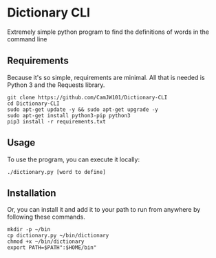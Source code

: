 # Dictionary CLI
 Extremely simple python program to find the definitions of words in the command line

## Requirements
 Because it's so simple, requirements are minimal. All that is needed is Python 3 and the Requests library.
 
 ```
git clone https://github.com/CamJW101/Dictionary-CLI
cd Dictionary-CLI
sudo apt-get update -y && sudo apt-get upgrade -y
sudo apt-get install python3-pip python3
pip3 install -r requirements.txt
```

## Usage
 To use the program, you can execute it locally:
 
 ```./dictionary.py [word to define]```
 
 ## Installation
 Or, you can install it and add it to your path to run from anywhere by following these commands.
 
 ```
mkdir -p ~/bin
cp dictionary.py ~/bin/dictionary
chmod +x ~/bin/dictionary
export PATH=$PATH":$HOME/bin"
 ```
